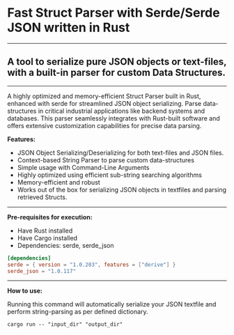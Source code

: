 # Fast Struct Parser with **Serde/Serde JSON** written in **Rust**

---

## A tool to serialize pure JSON objects or text-files, with a built-in parser for custom Data Structures.

---

A highly optimized and memory-efficient Struct Parser built in Rust, enhanced with serde for streamlined JSON object serializing. Parse data-structures in critical industrial applications like backend systems and databases. This parser seamlessly integrates with Rust-built software and offers extensive customization capabilities for precise data parsing.

**Features:**

- JSON Object Serializing/Deserializing for both
  text-files and JSON files.
- Context-based String Parser to parse custom
  data-structures
- Simple usage with Command-Line Arguments
- Highly optimized using efficient sub-string
  searching algorithms
- Memory-efficient and robust
- Works out of the box for serializing JSON
  objects in textfiles and parsing retrieved Structs.

---

**Pre-requisites for execution:**

- Have Rust installed
- Have Cargo installed
- Dependencies: serde, serde_json

```toml
[dependencies]
serde = { version = "1.0.203", features = ["derive"] }
serde_json = "1.0.117"
```

---

**How to use:**

Running this command will automatically serialize your JSON textfile and perform
string-parsing as per defined dictionary.

```
cargo run -- "input_dir" "output_dir"
```
